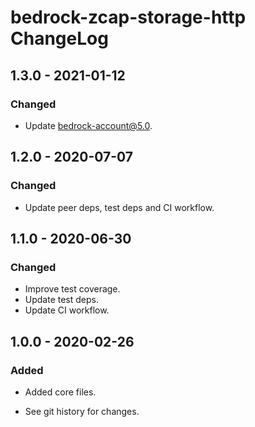 # bedrock-zcap-storage-http ChangeLog

## 1.3.0 - 2021-01-12

### Changed
- Update bedrock-account@5.0.

## 1.2.0 - 2020-07-07

### Changed
- Update peer deps, test deps and CI workflow.

## 1.1.0 - 2020-06-30

### Changed
- Improve test coverage.
- Update test deps.
- Update CI workflow.

## 1.0.0 - 2020-02-26

### Added
- Added core files.

- See git history for changes.
